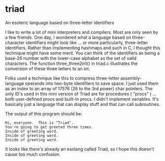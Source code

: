 # triad
An esoteric language based on three-letter identifiers

I like to write a lot of mini interpreters and compilers.  Most are only seen by a few friends. One day, I wondered what a language based on three-character identifiers might look like ... or more particularly, three-letter identifiers.  Rather than implementing hashmaps and such in C, I thought this technique might have some merit.  You can think of the identifiers as being a base-26 number with the lower-case alphabet as the set of valid characters.  The function three_three2int() in triad.c illustrates the conversion of these three letters to an int.

Folks used a technique like this to compress three-letter assembly-language operands into two-byte identifiers to save space.  I just used them as an index to an array of 17576 (26 to the 3rd power) char pointers.  The only ID's used in this mini version of Triad are for procedures ( "procs" ) ... both user-defined procs and built-in procs.  I didn't implement variables.  It's basically just a language that can display stuff and that can call subroutines. 

The output of this program should be:

    Hi, everyone.  This is "Triad".
    You're going to get greeted three times.
    Inside of greeting word.
    Inside of greeting word.
    Inside of greeting word.

It looks like there's already an esolang called Triad, so I hope this doesn't cause too much confusion.
